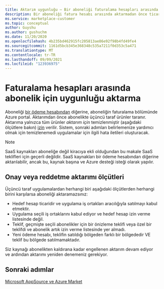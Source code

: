 ```yaml
---
title: Aktarım uygunluğu – Bir aboneliği faturalama hesapları arasında aktarma yönergeleri, Azure Market
description: Bir aboneliği fatura hesabı arasında aktarmadan önce ticari denetimlere yönelik yönergeler Azure portal.
ms.service: marketplace-customer
ms.topic: conceptual
author: Guyshu
ms.author: gushuchm
ms.date: 11/20/2020
ms.openlocfilehash: 4b235bd462915fc205813ae86e92f98b4fd49fe4
ms.sourcegitcommit: 1161d5bcb345e368348c535a7211f0d353c5a471
ms.translationtype: MT
ms.contentlocale: tr-TR
ms.lasthandoff: 09/09/2021
ms.locfileid: "123936975"
---
```

# <a name="transfer-eligibility-for-a-subscription-between-billing-accounts"></a>Faturalama hesapları arasında abonelik için uygunluğu aktarma

Aboneliği [bir ödeme hesabından](/azure/cost-management-billing/understand/subscription-transfer) diğerine, aboneliğin faturalama bölümünde Azure portal. Aktarımdan önce abonelikte üçüncü taraf ürünler taranır. Aktarıma yalnızca tüm ürünler *aktarım için* temizlenmiştir (aşağıdaki ölçütlere bakın) [izin](#criteria-for-transfer-approval-or-denial) verilir. Sistem, sonraki adımları belirlemenize yardımcı olmak için temizlenemedi uygulamalar için ilgili hata iletileri oluşturacak.

> [!NOTE]
> SaaS kaynakları aboneliğe değil kiracıya ekli olduğundan bu makale SaaS teklifleri için geçerli değildir. SaaS kaynakları bir ödeme hesabından diğerine aktarılabilir, ancak bu, kaynak başına ve Azure desteği isteği olarak yapılır.

## <a name="criteria-for-transfer-approval-or-denial"></a>Onay veya reddetme aktarımı ölçütleri

Üçüncü taraf uygulamalardan herhangi biri aşağıdaki ölçütlerden herhangi birini karşılarsa aboneliği aktaramazsınız:

- Hedef hesap ticaridir ve uygulama iş ortakları aracılığıyla satılmayı kabul etmektir.
- Uygulama seçili iş ortaklarını kabul ediyor ve hedef hesap izin verme listesinde değil.
- Teklif, geçmişte seçili abonelikler için bir önizleme teklifi veya özel bir teklifdi ve abonelik artık izin verme listesinde yer almadı.
- Yeni ödeme hesabı, teklifin satıldığı bölgeden farklı bir bölgededir VE teklif bu bölgede satılmamaktadır.

Siz kaynağı abonelikten kaldırana kadar engellenen aktarım devam ediyor ve ardından aktarımı yeniden denemeniz gerekiyor.

## <a name="next-steps"></a>Sonraki adımlar

[Microsoft AppSource ve Azure Market](get-support.md)

